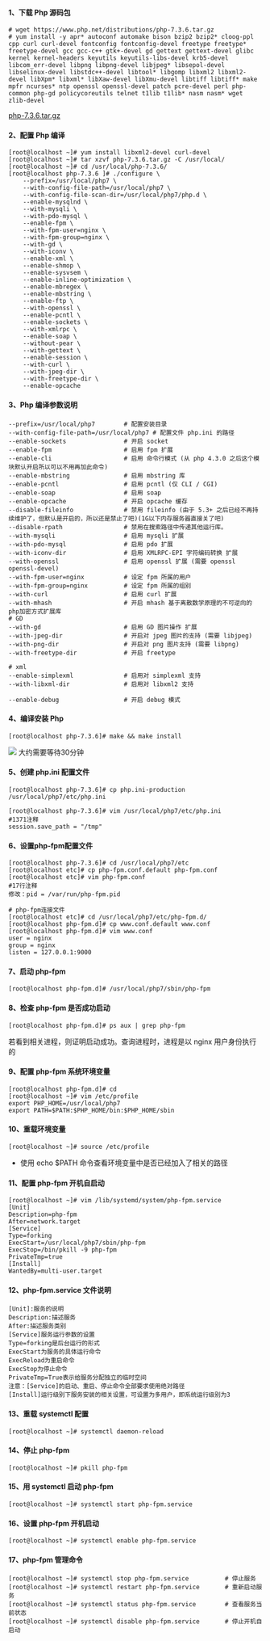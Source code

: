#### 1、下载 Php 源码包
```
# wget https://www.php.net/distributions/php-7.3.6.tar.gz
# yum install -y apr* autoconf automake bison bzip2 bzip2* cloog-ppl cpp curl curl-devel fontconfig fontconfig-devel freetype freetype* freetype-devel gcc gcc-c++ gtk+-devel gd gettext gettext-devel glibc kernel kernel-headers keyutils keyutils-libs-devel krb5-devel libcom_err-devel libpng libpng-devel libjpeg* libsepol-devel libselinux-devel libstdc++-devel libtool* libgomp libxml2 libxml2-devel libXpm* libxml* libXaw-devel libXmu-devel libtiff libtiff* make mpfr ncurses* ntp openssl openssl-devel patch pcre-devel perl php-common php-gd policycoreutils telnet t1lib t1lib* nasm nasm* wget zlib-devel
```
[php-7.3.6.tar.gz](https://www.yuque.com/attachments/yuque/0/2023/gz/565263/1685703828201-d350190f-7344-4515-a243-c57349db135e.gz?_lake_card=%7B%22src%22%3A%22https%3A%2F%2Fwww.yuque.com%2Fattachments%2Fyuque%2F0%2F2023%2Fgz%2F565263%2F1685703828201-d350190f-7344-4515-a243-c57349db135e.gz%22%2C%22name%22%3A%22php-7.3.6.tar.gz%22%2C%22size%22%3A19449322%2C%22ext%22%3A%22gz%22%2C%22source%22%3A%22%22%2C%22status%22%3A%22done%22%2C%22download%22%3Atrue%2C%22taskId%22%3A%22u7b0dcde4-8742-46a1-9eec-40ffcd71025%22%2C%22taskType%22%3A%22upload%22%2C%22type%22%3A%22application%2Fx-gzip%22%2C%22__spacing%22%3A%22both%22%2C%22mode%22%3A%22title%22%2C%22id%22%3A%22u5c1ef744%22%2C%22margin%22%3A%7B%22top%22%3Atrue%2C%22bottom%22%3Atrue%7D%2C%22card%22%3A%22file%22%7D)
#### 2、配置 Php 编译
```
[root@localhost ~]# yum install libxml2-devel curl-devel
[root@localhost ~]# tar xzvf php-7.3.6.tar.gz -C /usr/local/
[root@localhost ~]# cd /usr/local/php-7.3.6/
[root@localhost php-7.3.6 ]# ./configure \
    --prefix=/usr/local/php7 \
    --with-config-file-path=/usr/local/php7 \
    --with-config-file-scan-dir=/usr/local/php7/php.d \
    --enable-mysqlnd \
    --with-mysqli \
    --with-pdo-mysql \
    --enable-fpm \
    --with-fpm-user=nginx \
    --with-fpm-group=nginx \
    --with-gd \
    --with-iconv \
    --enable-xml \
    --enable-shmop \
    --enable-sysvsem \
    --enable-inline-optimization \
    --enable-mbregex \
    --enable-mbstring \
    --enable-ftp \
    --with-openssl \
    --enable-pcntl \
    --enable-sockets \
    --with-xmlrpc \
    --enable-soap \
    --without-pear \
    --with-gettext \
    --enable-session \
    --with-curl \
    --with-jpeg-dir \
    --with-freetype-dir \
    --enable-opcache
```
#### 3、Php 编译参数说明
```
--prefix=/usr/local/php7 		# 配置安装目录
--with-config-file-path=/usr/local/php7 # 配置文件 php.ini 的路径
--enable-sockets 				# 开启 socket 
--enable-fpm 					# 启用 fpm 扩展
--enable-cli			 		# 启用 命令行模式 (从 php 4.3.0 之后这个模块默认开启所以可以不用再加此命令)
--enable-mbstring 				# 启用 mbstring 库
--enable-pcntl 					# 启用 pcntl (仅 CLI / CGI)
--enable-soap 					# 启用 soap 
--enable-opcache 				# 开启 opcache 缓存
--disable-fileinfo 				# 禁用 fileinfo (由于 5.3+ 之后已经不再持续维护了，但默认是开启的，所以还是禁止了吧)(1G以下内存服务器直接关了吧)
--disable-rpath  				# 禁用在搜索路径中传递其他运行库。
--with-mysqli 					# 启用 mysqli 扩展
--with-pdo-mysql 				# 启用 pdo 扩展
--with-iconv-dir 				# 启用 XMLRPC-EPI 字符编码转换 扩展
--with-openssl 					# 启用 openssl 扩展 (需要 openssl openssl-devel)
--with-fpm-user=nginx 			# 设定 fpm 所属的用户 
--with-fpm-group=nginx 			# 设定 fpm 所属的组别
--with-curl 					# 启用 curl 扩展
--with-mhash 					# 开启 mhash 基于离散数学原理的不可逆向的php加密方式扩展库
# GD
--with-gd 						# 启用 GD 图片操作 扩展
--with-jpeg-dir 				# 开启对 jpeg 图片的支持 (需要 libjpeg)
--with-png-dir 					# 开启对 png 图片支持 (需要 libpng)
--with-freetype-dir 			# 开启 freetype 

# xml
--enable-simplexml 				# 启用对 simplexml 支持
--with-libxml-dir 				# 启用对 libxml2 支持

--enable-debug 					# 开启 debug 模式
```
#### 4、编译安装 Php
```
[root@localhost php-7.3.6]# make && make install 
```
![](https://img.beyourself.org.cn/4199fb8ad000b39339758b614920fc902767a464.jpg#id=YvBH6&originHeight=341&originWidth=1029&originalType=binary&ratio=1&rotation=0&showTitle=false&status=done&style=none&title=)
大约需要等待30分钟
#### 5、创建 php.ini 配置文件
```
[root@localhost php-7.3.6]# cp php.ini-production /usr/local/php7/etc/php.ini

[root@localhost php-7.3.6]# vim /usr/local/php7/etc/php.ini 
#1371注释
session.save_path = "/tmp" 
```
#### 6、设置php-fpm配置文件
```
[root@localhost php-7.3.6]# cd /usr/local/php7/etc
[root@localhost etc]# cp php-fpm.conf.default php-fpm.conf
[root@localhost etc]# vim php-fpm.conf 
#17行注释
修改：pid = /var/run/php-fpm.pid

# php-fpm连接文件
[root@localhost etc]# cd /usr/local/php7/etc/php-fpm.d/
[root@localhost php-fpm.d]# cp www.conf.default www.conf
[root@localhost php-fpm.d]# vim www.conf
user = nginx
group = nginx
listen = 127.0.0.1:9000
```
#### 7、启动 php-fpm
```
[root@localhost php-fpm.d]# /usr/local/php7/sbin/php-fpm
```
#### 8、检查 php-fpm 是否成功启动
```
[root@localhost php-fpm.d]# ps aux | grep php-fpm
```
若看到相关进程，则证明启动成功。查询进程时，进程是以 nginx 用户身份执行的
#### 9、配置 php-fpm 系统环境变量
```
[root@localhost php-fpm.d]# cd
[root@localhost ~]# vim /etc/profile
export PHP_HOME=/usr/local/php7
export PATH=$PATH:$PHP_HOME/bin:$PHP_HOME/sbin
```
#### 10、重载环境变量
```
[root@localhost ~]# source /etc/profile
```

- 使用 echo $PATH 命令查看环境变量中是否已经加入了相关的路径
#### 11、配置 php-fpm 开机自启动
```
[root@localhost ~]# vim /lib/systemd/system/php-fpm.service
[Unit]
Description=php-fpm
After=network.target
[Service]
Type=forking
ExecStart=/usr/local/php7/sbin/php-fpm
ExecStop=/bin/pkill -9 php-fpm
PrivateTmp=true
[Install]
WantedBy=multi-user.target
```
#### 12、php-fpm.service 文件说明
```
[Unit]:服务的说明
Description:描述服务
After:描述服务类别
[Service]服务运行参数的设置
Type=forking是后台运行的形式
ExecStart为服务的具体运行命令
ExecReload为重启命令
ExecStop为停止命令
PrivateTmp=True表示给服务分配独立的临时空间
注意：[Service]的启动、重启、停止命令全部要求使用绝对路径
[Install]运行级别下服务安装的相关设置，可设置为多用户，即系统运行级别为3
```
#### 13、重载 systemctl 配置
```
[root@localhost ~]# systemctl daemon-reload
```
#### 14、停止 php-fpm 
```
[root@localhost ~]# pkill php-fpm
```
#### 15、用 systemctl 启动 php-fpm
```
[root@localhost ~]# systemctl start php-fpm.service
```
#### 16、设置 php-fpm 开机启动
```
[root@localhost ~]# systemctl enable php-fpm.service
```
#### 17、php-fpm 管理命令
```
[root@localhost ~]# systemctl stop php-fpm.service 			# 停止服务
[root@localhost ~]# systemctl restart php-fpm.service 		# 重新启动服务
[root@localhost ~]# systemctl status php-fpm.service		# 查看服务当前状态
[root@localhost ~]# systemctl disable php-fpm.service 		# 停止开机自启动
```
